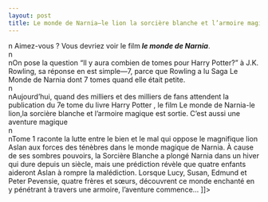 ```yaml
---
layout: post
title: Le monde de Narnia—le lion la sorcière blanche et l’armoire magique
---
```


<p>n Aimez-vous ? Vous devriez voir le film<b> <i>le monde de Narnia</i></b>.<br />n<br />nOn pose la question “Il y aura combien de tomes pour Harry Potter?” à J.K. Rowling, sa réponse en est simple—7, parce que Rowling a lu Saga Le Monde de Narnia dont 7 tomes quand elle était petite.<br />n     <br />nAujourd’hui, quand des milliers et des milliers de fans attendent la publication du 7e tome du livre Harry Potter , le film Le monde de Narnia-le lion,la sorcière blanche et l’armoire magique est sortie. C’est aussi une aventure magique<br />n    <br />nTome 1 raconte la lutte entre le bien et le mal qui oppose le magnifique lion Aslan aux forces des ténèbres dans le monde magique de Narnia. À cause de ses sombres pouvoirs, la Sorcière Blanche a plongé Narnia dans un hiver qui dure depuis un siècle, mais une prédiction révèle que quatre enfants aideront Aslan à rompre la malédiction. Lorsque Lucy, Susan, Edmund et Peter Pevensie, quatre frères et sœurs, découvrent ce monde enchanté en y pénétrant à travers une armoire, l’aventure commence&#8230; ]]&gt;
</p>
